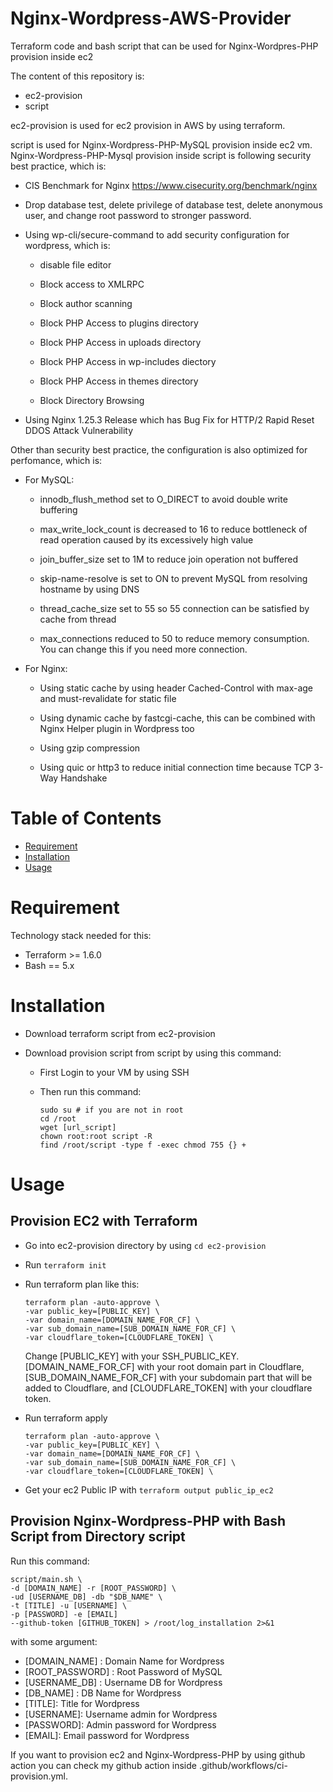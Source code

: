 # Nginx-Wordpress-AWS-Provider
Terraform code and bash script that can be used for Nginx-Wordpres-PHP provision inside ec2

The content of this repository is:
- ec2-provision
- script

ec2-provision is used for ec2 provision in AWS by using terraform.

script is used for Nginx-Wordpress-PHP-MySQL provision inside ec2 vm. Nginx-Wordpress-PHP-Mysql provision inside script is following security best practice, which is:

- CIS Benchmark for Nginx https://www.cisecurity.org/benchmark/nginx

- Drop database test, delete privilege of database test, delete anonymous user, and change root password to stronger password.

- Using wp-cli/secure-command to add security configuration for wordpress, which is:

    - disable file editor
    
    - Block access to XMLRPC

    - Block author scanning

    - Block PHP Access to plugins directory

    - Block PHP Access in uploads directory

    - Block PHP Access in wp-includes diectory

    - Block PHP Access in themes directory

    - Block Directory Browsing

- Using Nginx 1.25.3 Release which has Bug Fix for HTTP/2 Rapid Reset DDOS Attack Vulnerability

Other than security best practice, the configuration is also optimized for perfomance, which is:

- For MySQL:

    - innodb_flush_method set to O_DIRECT to avoid double write buffering

    - max_write_lock_count is decreased to 16 to reduce bottleneck of read operation caused by its excessively high value

    - join_buffer_size set to 1M to reduce join operation not buffered

    - skip-name-resolve is set to ON to prevent MySQL from resolving hostname by using DNS

    - thread_cache_size set to 55 so 55 connection can be satisfied by cache from thread

    - max_connections reduced to 50 to reduce memory consumption. You can change this if you need more connection.

- For Nginx:

    - Using static cache by using header Cached-Control with max-age and must-revalidate for static file

    - Using dynamic cache by fastcgi-cache, this can be combined with Nginx Helper plugin in Wordpress too

    - Using gzip compression

    - Using quic or http3 to reduce initial connection time because TCP 3-Way Handshake


# Table of Contents
- [Requirement](#Requirement)
- [Installation](#Installation)
- [Usage](#Usage)

# Requirement
Technology stack needed for this:
- Terraform >= 1.6.0
- Bash == 5.x


# Installation

- Download terraform script from ec2-provision

- Download provision script from script by using this command:

    - First Login to your VM by using SSH

    - Then run this command:

        ```
        sudo su # if you are not in root
        cd /root
        wget [url_script]
        chown root:root script -R
        find /root/script -type f -exec chmod 755 {} +
        ```

# Usage

## Provision EC2 with Terraform

- Go into ec2-provision directory by using `cd ec2-provision`

- Run `terraform init`

- Run terraform plan like this:

    ```
    terraform plan -auto-approve \
    -var public_key=[PUBLIC_KEY] \ 
    -var domain_name=[DOMAIN_NAME_FOR_CF] \ 
    -var sub_domain_name=[SUB_DOMAIN_NAME_FOR_CF] \
    -var cloudflare_token=[CLOUDFLARE_TOKEN] \
    ```
   
   Change [PUBLIC_KEY] with your SSH_PUBLIC_KEY. [DOMAIN_NAME_FOR_CF] with your root domain part in Cloudflare, [SUB_DOMAIN_NAME_FOR_CF] with your subdomain part that will be added to Cloudflare, and [CLOUDFLARE_TOKEN] with your cloudflare token.

- Run terraform apply

    ```
    terraform plan -auto-approve \
    -var public_key=[PUBLIC_KEY] \ 
    -var domain_name=[DOMAIN_NAME_FOR_CF] \ 
    -var sub_domain_name=[SUB_DOMAIN_NAME_FOR_CF] \
    -var cloudflare_token=[CLOUDFLARE_TOKEN] \
    ```

- Get your ec2 Public IP with `terraform output public_ip_ec2`

## Provision Nginx-Wordpress-PHP with Bash Script from Directory script

Run this command:

```
script/main.sh \
-d [DOMAIN_NAME] -r [ROOT_PASSWORD] \
-ud [USERNAME_DB] -db "$DB_NAME" \
-t [TITLE] -u [USERNAME] \
-p [PASSWORD] -e [EMAIL]
--github-token [GITHUB_TOKEN] > /root/log_installation 2>&1
```
  with some argument:
  - [DOMAIN_NAME] : Domain Name for Wordpress
  - [ROOT_PASSWORD] : Root Password of MySQL
  - [USERNAME_DB] : Username DB for Wordpress
  - [DB_NAME] : DB Name for Wordpress
  - [TITLE]: Title for Wordpress
  - [USERNAME]: Username admin for Wordpress
  - [PASSWORD]: Admin password for Wordpress
  - [EMAIL]: Email password for Wordpress

If you want to provision ec2 and Nginx-Wordpress-PHP by using github action you can check my github action inside .github/workflows/ci-provision.yml.





